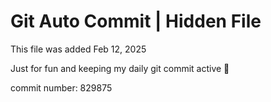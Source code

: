 # Git Auto Commit | Hidden File

This file was added Feb 12, 2025

Just for fun and keeping my daily git commit active 🤪

commit number: 829875
